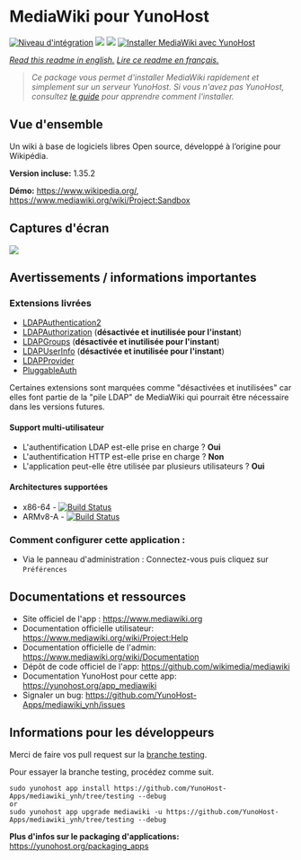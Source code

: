 # MediaWiki pour YunoHost

[![Niveau d'intégration](https://dash.yunohost.org/integration/mediawiki.svg)](https://dash.yunohost.org/appci/app/mediawiki) ![](https://ci-apps.yunohost.org/ci/badges/mediawiki.status.svg) ![](https://ci-apps.yunohost.org/ci/badges/mediawiki.maintain.svg)
[![Installer MediaWiki avec YunoHost](https://install-app.yunohost.org/install-with-yunohost.svg)](https://install-app.yunohost.org/?app=mediawiki)

*[Read this readme in english.](./README.md)*
*[Lire ce readme en français.](./README_fr.md)*

> *Ce package vous permet d'installer MediaWiki rapidement et simplement sur un serveur YunoHost.
Si vous n'avez pas YunoHost, consultez [le guide](https://yunohost.org/#/install) pour apprendre comment l'installer.*

## Vue d'ensemble

Un wiki à base de logiciels libres Open source, développé à l’origine pour Wikipédia.

**Version incluse:** 1.35.2

**Démo:** https://www.wikipedia.org/, https://www.mediawiki.org/wiki/Project:Sandbox

## Captures d'écran

![](./doc/screenshots/screenshot.avif)

## Avertissements / informations importantes

### Extensions livrées

* [LDAPAuthentication2](https://www.mediawiki.org/wiki/Extension:LDAPAuthentication2)
* [LDAPAuthorization](https://www.mediawiki.org/wiki/Extension:LDAPAuthorization) (**désactivée et inutilisée pour l'instant**)
* [LDAPGroups](https://www.mediawiki.org/wiki/Extension:LDAPGroups) (**désactivée et inutilisée pour l'instant**)
* [LDAPUserInfo](https://www.mediawiki.org/wiki/Extension:LDAPUserInfo) (**désactivée et inutilisée pour l'instant**)
* [LDAPProvider](https://www.mediawiki.org/wiki/Extension:LDAPProvider)
* [PluggableAuth](https://www.mediawiki.org/wiki/Extension:PluggableAuth)

Certaines extensions sont marquées comme "désactivées et inutilisées" car elles font partie de la "pile LDAP" de MediaWiki qui pourrait être nécessaire dans les versions futures.

#### Support multi-utilisateur

* L'authentification LDAP est-elle prise en charge ? **Oui**
* L'authentification HTTP est-elle prise en charge ? **Non**
* L'application peut-elle être utilisée par plusieurs utilisateurs ? **Oui**


#### Architectures supportées

* x86-64 - [![Build Status](https://ci-apps.yunohost.org/ci/logs/mediawiki.svg)](https://ci-apps.yunohost.org/ci/apps/mediawiki/)
* ARMv8-A - [![Build Status](https://ci-apps-arm.yunohost.org/ci/logs/mediawiki.svg)](https://ci-apps-arm.yunohost.org/ci/apps/mediawiki/)

### Comment configurer cette application :

* Via le panneau d'administration : Connectez-vous puis cliquez sur `Préférences`

## Documentations et ressources

* Site officiel de l'app : https://www.mediawiki.org
* Documentation officielle utilisateur: https://www.mediawiki.org/wiki/Project:Help
* Documentation officielle de l'admin: https://www.mediawiki.org/wiki/Documentation
* Dépôt de code officiel de l'app:  https://github.com/wikimedia/mediawiki
* Documentation YunoHost pour cette app: https://yunohost.org/app_mediawiki
* Signaler un bug: https://github.com/YunoHost-Apps/mediawiki_ynh/issues

## Informations pour les développeurs

Merci de faire vos pull request sur la [branche testing](https://github.com/YunoHost-Apps/mediawiki_ynh/tree/testing).

Pour essayer la branche testing, procédez comme suit.
```
sudo yunohost app install https://github.com/YunoHost-Apps/mediawiki_ynh/tree/testing --debug
or
sudo yunohost app upgrade mediawiki -u https://github.com/YunoHost-Apps/mediawiki_ynh/tree/testing --debug
```

**Plus d'infos sur le packaging d'applications:** https://yunohost.org/packaging_apps
